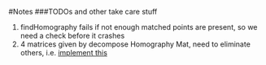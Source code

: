 #Notes
###TODOs and other take care stuff

1. findHomography fails if not enough matched points are present, so we need a check before it crashes
2. 4 matrices given by decompose Homography Mat, need to eliminate others, i.e. [implement this](https://hal.inria.fr/inria-00174036v3/document)
